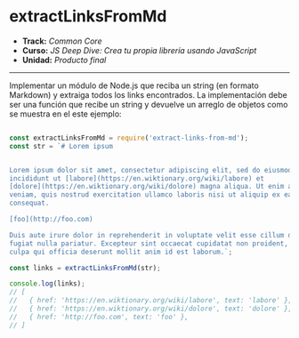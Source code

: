 # extractLinksFromMd

* **Track:** _Common Core_
* **Curso:** _JS Deep Dive: Crea tu propia librería usando JavaScript_
* **Unidad:** _Producto final_

***

Implementar un módulo de Node.js que reciba un string (en formato Markdown) y
extraiga todos los links encontrados. La implementación debe ser una función que
recibe un string y devuelve un arreglo de objetos como se muestra en el este
ejemplo:

```js

const extractLinksFromMd = require('extract-links-from-md');
const str = `# Lorem ipsum


Lorem ipsum dolor sit amet, consectetur adipiscing elit, sed do eiusmod tempor
incididunt ut [labore](https://en.wiktionary.org/wiki/labore) et
[dolore](https://en.wiktionary.org/wiki/dolore) magna aliqua. Ut enim ad minim
veniam, quis nostrud exercitation ullamco laboris nisi ut aliquip ex ea commodo
consequat.

[foo](http://foo.com)

Duis aute irure dolor in reprehenderit in voluptate velit esse cillum dolore eu
fugiat nulla pariatur. Excepteur sint occaecat cupidatat non proident, sunt in
culpa qui officia deserunt mollit anim id est laborum.`;

const links = extractLinksFromMd(str);

console.log(links);
// [
//   { href: 'https://en.wiktionary.org/wiki/labore', text: 'labore' },
//   { href: 'https://en.wiktionary.org/wiki/dolore', text: 'dolore' },
//   { href: 'http://foo.com', text: 'foo' },
// ]



